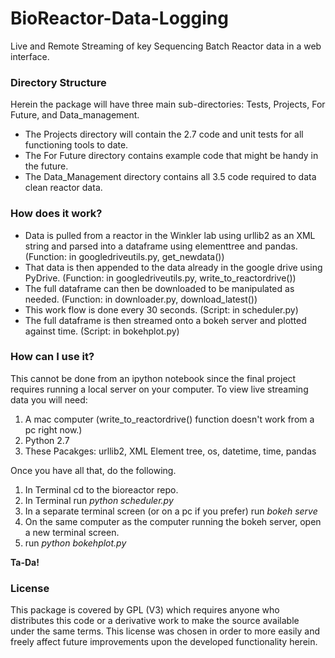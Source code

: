# BioReactor-Data-Logging
Live and Remote Streaming of key Sequencing Batch Reactor data in a web interface.

### Directory Structure
Herein the package will have three main sub-directories: Tests, Projects, For 
Future, and Data_management.
- The Projects directory will contain the 2.7 code and unit tests for all functioning tools to date.
- The For Future directory contains example code that might be handy in the future.
- The Data_Management directory contains all 3.5 code required to data clean reactor data.


### How does it work?
- Data is pulled from a reactor in the Winkler lab using urllib2 as an XML 
string and parsed into a dataframe using elementtree and pandas.(Function: 
in googledriveutils.py, get_newdata())
- That data is then appended to the data already in the google drive using 
PyDrive. (Function: in googledriveutils.py, write_to_reactordrive())
- The full dataframe can then be downloaded to be manipulated as needed. 
(Function: in downloader.py, download_latest())
- This work flow is done every 30 seconds. (Script: in scheduler.py)
- The full dataframe is then streamed onto a bokeh server and plotted against 
time. (Script: in bokehplot.py)


### How can I use it?
This cannot be done from an ipython notebook since the final project requires
running a local server on your computer.  To view live streaming data you will
need:
1) A mac computer (write_to_reactordrive() function doesn't work from a pc right
now.)
2) Python 2.7
3) These Pacakges: urllib2, XML Element tree, os, datetime, time, pandas

Once you have all that, do the following.
1) In Terminal cd to the bioreactor repo.
2) In Terminal run _python scheduler.py_
3) In a separate terminal screen (or on a pc if you prefer) run _bokeh serve_
4) On the same computer as the computer running the bokeh server, open a new 
terminal screen.
5) run _python bokehplot.py_

__Ta-Da!__


### License
This package is covered by GPL (V3) which requires anyone who distributes this 
code or a derivative work to make the source available under the same terms. 
This license was chosen in order to more easily and freely affect future 
improvements upon the developed functionality herein.